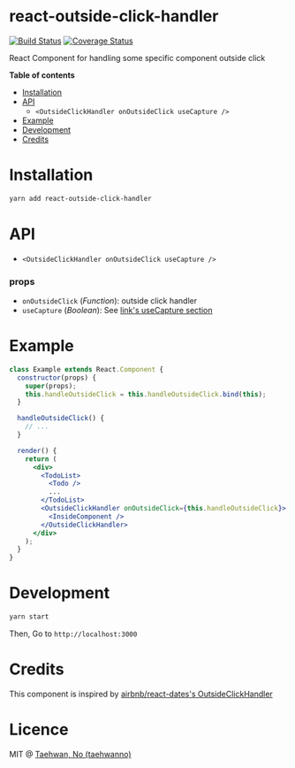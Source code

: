 # react-outside-click-handler

[![Build Status](https://travis-ci.org/taehwanno/react-outside-click-handler.svg?branch=master)](https://travis-ci.org/taehwanno/react-outside-click-handler)
[![Coverage Status](https://coveralls.io/repos/github/taehwanno/react-outside-click-handler/badge.svg?branch=master)](https://coveralls.io/github/taehwanno/react-outside-click-handler?branch=master)

React Component for handling some specific component outside click

**Table of contents**

- [Installation](#installation)
- [API](#api)
  - `<OutsideClickHandler onOutsideClick useCapture />`
- [Example](#example)
- [Development](#development)
- [Credits](#credits)

# Installation

```bash
yarn add react-outside-click-handler
```

# API

- `<OutsideClickHandler onOutsideClick useCapture />`

### props

- `onOutsideClick` (*Function*): outside click handler
- `useCapture` (*Boolean*): See [link's useCapture section](https://developer.mozilla.org/en-US/docs/Web/API/EventTarget/addEventListener)

# Example

```jsx
class Example extends React.Component {
  constructor(props) {
    super(props);
    this.handleOutsideClick = this.handleOutsideClick.bind(this);
  }

  handleOutsideClick() {
    // ...
  }

  render() {
    return (
      <div>
        <TodoList>
          <Todo />
          ...
        </TodoList>
        <OutsideClickHandler onOutsideClick={this.handleOutsideClick}>
          <InsideComponent />
        </OutsideClickHandler>
      </div>
    );
  }
}
```

# Development

```bash
yarn start
```

Then, Go to `http://localhost:3000`

# Credits

This component is inspired by [airbnb/react-dates's OutsideClickHandler](https://github.com/airbnb/react-dates/blob/master/src/components/OutsideClickHandler.jsx)

# Licence

MIT @ [Taehwan, No (taehwanno)](https://github.com/taehwanno)
